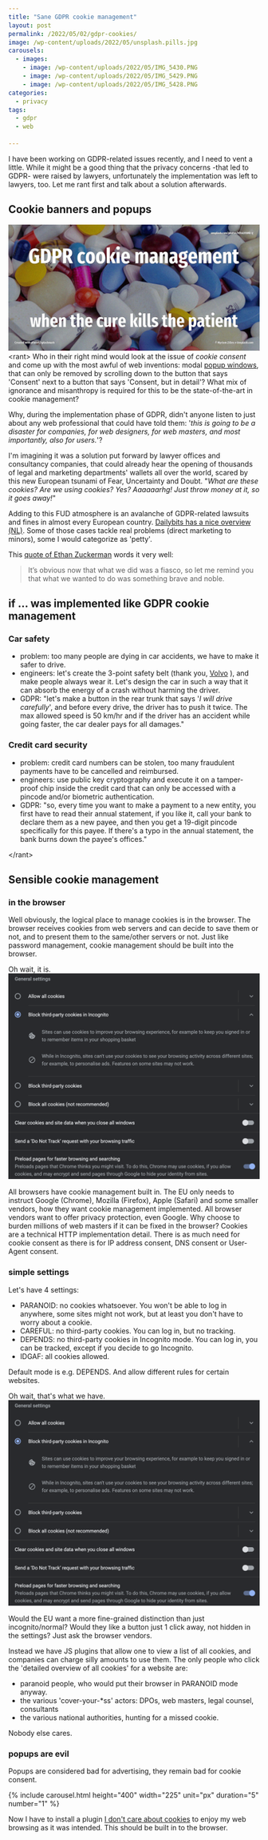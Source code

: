 ```yaml
---
title: "Sane GDPR cookie management"
layout: post
permalink: /2022/05/02/gdpr-cookies/
image: /wp-content/uploads/2022/05/unsplash.pills.jpg
carousels:
  - images:
    - image: /wp-content/uploads/2022/05/IMG_5430.PNG
    - image: /wp-content/uploads/2022/05/IMG_5429.PNG
    - image: /wp-content/uploads/2022/05/IMG_5428.PNG
categories:
  - privacy
tags:
  - gdpr
  - web

---
```

I have been working on GDPR-related issues recently, and I need to vent a little.
While it might be a good thing that the privacy concerns -that led to GDPR- were raised by
lawyers, unfortunately the implementation was left to lawyers, too. 
Let me rant first and talk about a solution afterwards.

## Cookie banners and popups

![when the cure kills the patient](/wp-content/uploads/2022/05/unsplash.pills.jpg)
&lt;rant&gt;
Who in their right mind would look at the issue of _cookie consent_ and come up with the most awful of web inventions: 
modal [popup windows](https://www.theatlantic.com/technology/archive/2014/08/advertising-is-the-internets-original-sin/376041/), that can only be removed by scrolling down to the button that says 'Consent' next to a button that says 'Consent, but in detail'?
What mix of ignorance and misanthropy is required for this to be the state-of-the-art in cookie management? 

Why, during the implementation phase of GDPR, didn't anyone listen to just about any web professional that could have told them: 
'_this is going to be a disaster for companies, for web designers, for web masters, and most importantly, also for users._'?

I'm imagining it was a solution put forward by lawyer offices and consultancy companies, that could already hear the opening of thousands of legal and marketing departments' wallets all over the world, scared by this new European tsunami of Fear, Uncertainty and Doubt. "_What are these cookies? Are we using cookies? Yes? Aaaaaarhg! Just throw money at it, so it goes away!_"

Adding to this FUD atmosphere is an avalanche of GDPR-related lawsuits and fines in almost every European country. 
[Dailybits has a nice overview (NL)](https://www.dailybits.be/item/overzicht-gdpr-boetes-rechtszaken/).
Some of those cases tackle real problems (direct marketing to minors), some I would categorize as 'petty'. 

This [quote of Ethan Zuckerman](https://www.theatlantic.com/technology/archive/2014/08/advertising-is-the-internets-original-sin/376041/) words it very well:

> It’s obvious now that what we did was a fiasco, so let me remind you that what we wanted to do was something brave and noble.

## if ... was implemented like GDPR cookie management

### Car safety
* problem: too many people are dying in car accidents, we have to make it safer to drive. 
* engineers: let's create the 3-point safety belt (thank you, [Volvo](https://www.media.volvocars.com/global/en-gb/media/pressreleases/18405) ), and make people always wear it. Let's design the car
in such a way that it can absorb the energy of a crash without harming the driver.
* GDPR: "let's make a button in the rear trunk that says '_I will drive carefully_', and before every drive, the driver has to push it twice. The max allowed speed is 50 km/hr and if the driver has an accident while going faster, the car dealer pays for all damages."

### Credit card security
* problem: credit card numbers can be stolen, too many fraudulent payments have to be cancelled and reimbursed.
* engineers: use public key cryptography and execute it on a tamper-proof chip inside the credit card that can only be accessed with a pincode and/or biometric authentication.
* GDPR: "so, every time you want to make a payment to a new entity, you first have to read their annual statement, if you like it, call your bank to declare them as a new payee, and then you get a 19-digit pincode specifically for this payee. If there's a typo in the annual statement, the bank burns down the payee's offices."

&lt;/rant&gt;

## Sensible cookie management

### in the browser

Well obviously, the logical place to manage cookies is in the browser. 
The browser receives cookies from web servers and can decide to save them or not, and to present them to the same/other servers or not. 
Just like password management, cookie management should be built into the browser.

Oh wait, it is.
![Chrome cookies](/wp-content/uploads/2022/05/chrome_cookies.png)

All browsers have cookie management built in. The EU only needs to instruct Google (Chrome), Mozilla (Firefox), Apple (Safari) and some smaller vendors, how they want cookie management implemented. All browser vendors want to offer privacy protection, even Google. Why choose to burden millions of web masters if it can be fixed in the browser? 
Cookies are a technical HTTP implementation detail. There is as much need for cookie consent as there is for IP address consent, DNS consent or User-Agent consent.

### simple settings

Let's have 4 settings:
* PARANOID: no cookies whatsoever. You won't be able to log in anywhere, some sites might not work, but at least you don't have to worry about a cookie.
* CAREFUL: no third-party cookies. You can log in, but no tracking.
* DEPENDS: no third-party cookies in Incognito mode. You can log in, you can be tracked, except if you decide to go Incognito.
* IDGAF: all cookies allowed.

Default mode is e.g. DEPENDS. And allow different rules for certain websites.

Oh wait, that's what we have.
![Chrome cookies](/wp-content/uploads/2022/05/chrome_cookies.png)

Would the EU want a more fine-grained distinction than just incognito/normal? Would they like a button just 1 click away, not hidden in the settings? Just ask the browser vendors. 

Instead we have JS plugins that allow one to view a list of all cookies, and companies can charge silly amounts to use them.
The only people who click the 'detailed overview of all cookies' for a website are: 
* paranoid people, who would put their browser in PARANOID mode anyway.
* the various 'cover-your-*ss' actors: DPOs, web masters, legal counsel, consultants
* the various national authorities, hunting for a missed cookie.

Nobody else cares.

### popups are evil

Popups are considered bad for advertising, they remain bad for cookie consent.

{% include carousel.html height="400" width="225" unit="px" duration="5" number="1" %}

Now I have to install a plugin [I don't care about cookies](https://chrome.google.com/webstore/detail/i-dont-care-about-cookies/fihnjjcciajhdojfnbdddfaoknhalnja?hl=en) to enjoy my web browsing as it was intended. This should be built in to the browser.
